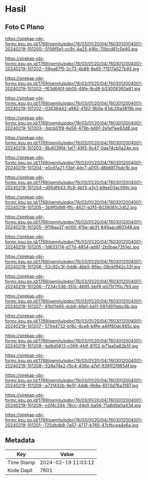 # Hasil

## Foto C Plano

https://sirekap-obj-formc.kpu.go.id/1769/pemilu/pdpr/76/03/01/20/04/7603012004001-20240219-101200--5156f5e1-cc9c-4a25-b16c-70bcd81c5e40.jpg

https://sirekap-obj-formc.kpu.go.id/1769/pemilu/pdpr/76/03/01/20/04/7603012004001-20240219-101202--59ea67f5-2c73-4b88-8e65-71517a027b93.jpg

https://sirekap-obj-formc.kpu.go.id/1769/pemilu/pdpr/76/03/01/20/04/7603012004001-20240219-101202--f63d640f-bb05-49fe-9cd9-b33009360a61.jpg

https://sirekap-obj-formc.kpu.go.id/1769/pemilu/pdpr/76/03/01/20/04/7603012004001-20240219-101202--03036442-a982-4162-9b0a-61dc20a3819b.jpg

https://sirekap-obj-formc.kpu.go.id/1769/pemilu/pdpr/76/03/01/20/04/7603012004001-20240219-101203--3dcb01f8-6e56-479b-b691-2e1ef1ee63d8.jpg

https://sirekap-obj-formc.kpu.go.id/1769/pemilu/pdpr/76/03/01/20/04/7603012004001-20240219-101203--8b4039fd-1af7-49f5-9c47-0aa74cb0a24e.jpg

https://sirekap-obj-formc.kpu.go.id/1769/pemilu/pdpr/76/03/01/20/04/7603012004001-20240219-101204--e0c61a21-f3bf-4dc7-a055-d8b6817bdc1b.jpg

https://sirekap-obj-formc.kpu.go.id/1769/pemilu/pdpr/76/03/01/20/04/7603012004001-20240219-101204--d95df643-ffc9-4b13-a3c1-b9ee03ac06fe.jpg

https://sirekap-obj-formc.kpu.go.id/1769/pemilu/pdpr/76/03/01/20/04/7603012004001-20240219-101205--3b9f0d98-fffc-4621-b2f5-8039081c2d52.jpg

https://sirekap-obj-formc.kpu.go.id/1769/pemilu/pdpr/76/03/01/20/04/7603012004001-20240219-101205--9118aa37-e000-415e-ab31-849aacd60348.jpg

https://sirekap-obj-formc.kpu.go.id/1769/pemilu/pdpr/76/03/01/20/04/7603012004001-20240219-101205--1d633174-d77d-4854-ad97-2b5bae7351ec.jpg

https://sirekap-obj-formc.kpu.go.id/1769/pemilu/pdpr/76/03/01/20/04/7603012004001-20240219-101206--52c92c3f-0ddb-4bb5-85bc-08cbf942c33f.jpg

https://sirekap-obj-formc.kpu.go.id/1769/pemilu/pdpr/76/03/01/20/04/7603012004001-20240219-101206--7234c536-351c-4695-bbf9-e075f7f0c793.jpg

https://sirekap-obj-formc.kpu.go.id/1769/pemilu/pdpr/76/03/01/20/04/7603012004001-20240219-101207--81b01e65-dcb6-46e1-ba11-097d5f0ebc6b.jpg

https://sirekap-obj-formc.kpu.go.id/1769/pemilu/pdpr/76/03/01/20/04/7603012004001-20240219-101207--570e4732-b18c-4ce6-b9fe-a46f60dc485c.jpg

https://sirekap-obj-formc.kpu.go.id/1769/pemilu/pdpr/76/03/01/20/04/7603012004001-20240219-101208--bd6d0813-c099-4fdf-9702-b71aa0a62b5f.jpg

https://sirekap-obj-formc.kpu.go.id/1769/pemilu/pdpr/76/03/01/20/04/7603012004001-20240219-101208--526a74e2-f5c4-406e-a7ef-9391f2f9654f.jpg

https://sirekap-obj-formc.kpu.go.id/1769/pemilu/pdpr/76/03/01/20/04/7603012004001-20240219-101209--a72f432b-9e5f-4ddb-9b9a-6513d76a3197.jpg

https://sirekap-obj-formc.kpu.go.id/1769/pemilu/pdpr/76/03/01/20/04/7603012004001-20240219-101209--c0f4c294-78cc-44e0-ba56-71a6d9a0a434.jpg

https://sirekap-obj-formc.kpu.go.id/1769/pemilu/pdpr/76/03/01/20/04/7603012004001-20240219-101201--725dbdb8-7a57-4717-b765-47cfbcea4e6a.jpg


## Metadata

| Key        | Value               |
| ---------- | ------------------- |
| Time Stamp | 2024-02-19 11:03:12 |
| Kode Dapil | 7601                |



